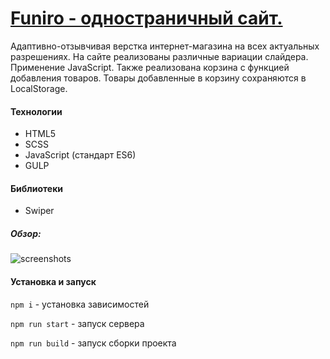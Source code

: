# [Funiro - одностраничный сайт.](https://mesto.nomoredomains.sbs)
Адаптивно-отзывчивая верстка интернет-магазина на всех актуальных разрешениях. На сайте реализованы различные вариации слайдера. Применение JavaScript. Также реализована корзина с функцией добавления товаров. Товары добавленные в корзину сохраняются в LocalStorage.
#### Технологии
+ HTML5
+ SCSS
+ JavaScript (стандарт ES6)
+ GULP

#### Библиотеки 
+ Swiper

##### Обзор:  
![screenshots](./src/img/FuniroLandingPage.jpg)

#### Установка и запуск 

`npm i` - установка зависимостей

`npm run start` - запуск сервера

`npm run build` - запуск сборки проекта

